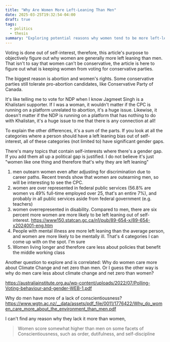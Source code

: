 ```yaml
---
title: "Why Are Women More Left-Leaning Than Men"
date: 2025-03-25T19:32:54-04:00
draft: true
tags:
  - politics
  - thesis
summary: "Exploring potential reasons why women tend to be more left-leaning than men, examining self-interest related to issues like abortion, public service, and health."
---
```


Voting is done out of self-interest, therefore, this article's purpose to objectively figure out why women are generally more left leaning than men. That isn't to say that women can't be conservative, the article is here to figure out what is keeping women from voting for conservative parties.

The biggest reason is abortion and women's rights. Some conservative parties still tolerate pro-abortion candidates, like Conservative Party of Canada.

It's like telling me to vote for NDP when I know Jagmeet Singh is a Khalistani supporter. If I was a woman, it wouldn't matter if the CPC is running on a platform unrelated to abortion, it's a huge issue. Likewise, it doesn't matter if the NDP is running on a platform that has nothing to do with Khalistan, it's a huge issue to me that there is any connection at all!

To explain the other differences, it's a sum of the parts. If you look at all the categories where a person should have a left leaning bias out of self-interest, all of these categories (not limited to) have significant gender gaps.

There's many topics that contain self-interests where there's a gender gap. If you add them all up a political gap is justified. I do not believe it's just "women like one thing and therefore that's why they are left leaning"

1. men outearn women even after adjusting for discrimination due to career paths. Recent trends show that women are outearning men, so will be interesting to see the CPC.
2. women are over represented in federal public services (56.8% are women vs 49% full-time employed over 25, that's an entire 7%), and probably in all public services aside from federal government (e.g. teachers)
3. women overrepresented in disability. Compared to men, there are six percent more women are more likely to be left leaning out of self-interest. https://www150.statcan.gc.ca/n1/pub/89-654-x/89-654-x2024001-eng.htm
4. People with mental illness are more left leaning than the average person, and women are more likely to be mentally ill.
That's 4 categories I can come up with on the spot. I'm sure
6. Women living longer and therefore care less about policies that benefit the middle working class

Another question to explore and is correlated: Why do women care more about Climate Change and net zero than men. Or I guess the other way is why do men care less about climate change and net zero than women?

https://australiainstitute.org.au/wp-content/uploads/2022/07/Polling-Voting-behaviour-and-gender-WEB-1.pdf

Why do men have more of a lack of conscientiousness? https://www.wgtn.ac.nz/__data/assets/pdf_file/0011/1776422/Why_do_women_care_more_about_the_environment_than_men.pdf

I can't find any reason why they lack it more than women,

> Women score somewhat higher than men on some facets of Conscientiousness, such as order, dutifulness, and self-discipline
